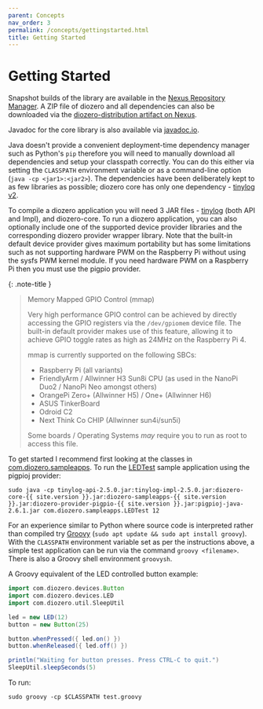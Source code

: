 ```yaml
---
parent: Concepts
nav_order: 3
permalink: /concepts/gettingstarted.html
title: Getting Started
---
```


# Getting Started

Snapshot builds of the library are available in the [Nexus Repository Manager](https://oss.sonatype.org/index.html#nexus-search;gav~com.diozero~~~~).
A ZIP file of diozero and all dependencies can also be downloaded via the [diozero-distribution artifact on Nexus](https://oss.sonatype.org/index.html#nexus-search;gav~com.diozero~diozero-distribution~~~~kw,versionexpand).

Javadoc for the core library is also available via [javadoc.io](http://www.javadoc.io/doc/com.diozero/diozero-core/).

Java doesn't provide a convenient deployment-time dependency manager 
such as Python's `pip` therefore you will need to manually download all dependencies 
and setup your classpath correctly. You can do this either via setting the `CLASSPATH` 
environment variable or as a command-line option (`java -cp <jar1>:<jar2>`). 
The dependencies have been deliberately kept to as few libraries as possible;
diozero core has only one dependency - [tinylog v2](http://www.tinylog.org).

To compile a diozero application you will need 3 JAR files - [tinylog](http://www.tinylog.org/)
(both API and Impl), and diozero-core. 
To run a diozero application, you can also optionally include one of the supported device provider 
libraries and the corresponding diozero provider wrapper library. Note that the built-in default
device provider gives maximum portability but has some limitations such as not supporting hardware
PWM on the Raspberry Pi without using the sysfs PWM kernel module.
If you need hardware PWM on a Raspberry Pi then you must use the pigpio provider.

{: .note-title }
> Memory Mapped GPIO Control (mmap)
>
> Very high performance GPIO control can be achieved by directly accessing the GPIO registers via
> the `/dev/gpiomem` device file.
> The built-in default provider makes use of this feature, allowing it to achieve GPIO toggle
> rates as high as 24MHz on the Raspberry Pi 4.
> 
> mmap is currently supported on the following SBCs:
>
> * Raspberry Pi (all variants)
> * FriendlyArm / Allwinner H3 Sun8i CPU (as used in the NanoPi Duo2 / NanoPi Neo amongst others)
> * OrangePi Zero+ (Allwinner H5) / One+ (Allwinner H6)
> * ASUS TinkerBoard
> * Odroid C2
> * Next Think Co CHIP (Allwinner sun4i/sun5i)
>
> Some boards / Operating Systems _may_ require you to run as root to access this file.

To get started I recommend first looking at the classes in 
[com.diozero.sampleapps](https://github.com/mattjlewis/diozero/blob/master/diozero-sampleapps/src/main/java/com/diozero/sampleapps/). 
To run the [LEDTest](https://github.com/mattjlewis/diozero/blob/master/diozero-sampleapps/src/main/java/com/diozero/sampleapps/LEDTest.java) 
sample application using the pigpioj provider:

```shell
sudo java -cp tinylog-api-2.5.0.jar:tinylog-impl-2.5.0.jar:diozero-core-{{ site.version }}.jar:diozero-sampleapps-{{ site.version }}.jar:diozero-provider-pigpio-{{ site.version }}.jar:pigpioj-java-2.6.1.jar com.diozero.sampleapps.LEDTest 12
```

For an experience similar to Python where source code is interpreted rather than compiled try 
[Groovy](http://www.groovy-lang.org/) (`sudo apt update && sudo apt install groovy`). 
With the `CLASSPATH` environment variable set as per the instructions above, a simple test 
application can be run via the command `groovy <filename>`. There is also a Groovy shell environment `groovysh`.

A Groovy equivalent of the LED controlled button example:

```groovy
import com.diozero.devices.Button
import com.diozero.devices.LED
import com.diozero.util.SleepUtil

led = new LED(12)
button = new Button(25)

button.whenPressed({ led.on() })
button.whenReleased({ led.off() })

println("Waiting for button presses. Press CTRL-C to quit.")
SleepUtil.sleepSeconds(5)
```

To run:

```shell
sudo groovy -cp $CLASSPATH test.groovy
```
